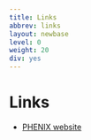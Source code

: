 ```yaml
---
title: Links
abbrev: links
layout: newbase
level: 0
weight: 20
div: yes
---
```

# Links

- [PHENIX website](https://www.phenix.bnl.gov/)

